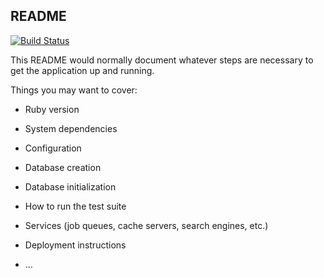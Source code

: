 ## README

[![Build Status](https://semaphoreci.com/api/v1/projects/449bbade-78a2-4207-bc3b-9c83f01a203a/663765/badge.svg)](https://semaphoreci.com/justo/railsblog)

This README would normally document whatever steps are necessary to get the
application up and running.

Things you may want to cover:

* Ruby version

* System dependencies

* Configuration

* Database creation

* Database initialization

* How to run the test suite

* Services (job queues, cache servers, search engines, etc.)

* Deployment instructions

* ...
